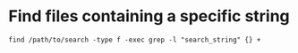 #

# Find files containing a specific string
```
find /path/to/search -type f -exec grep -l "search_string" {} +
```
